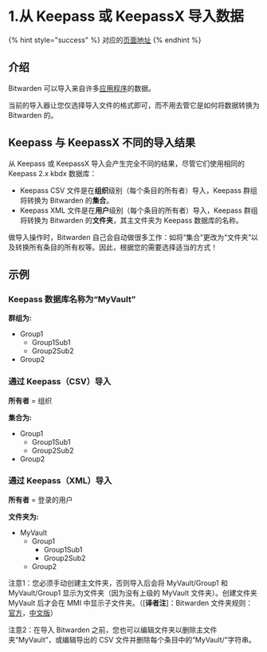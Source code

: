 # 1.从 Keepass 或 KeepassX 导入数据

{% hint style="success" %}
对应的[页面地址](https://github.com/dani-garcia/bitwarden_rs/wiki/Importing-data-from-Keepass-or-KeepassX)
{% endhint %}

## 介绍 <a id="introduction"></a>

Bitwarden 可以导入来自许多[应用程序](https://help.bitwarden.com/article/import-data/)的数据。

当前的导入器让您仅选择导入文件的格式即可，而不用去管它是如何将数据转换为 Bitwarden 的。

## Keepass 与 KeepassX 不同的导入结果 <a id="different-import-results-for-keepass-and-keepassx"></a>

从 Keepass 或 KeepassX 导入会产生完全不同的结果，尽管它们使用相同的 Keepass 2.x kbdx 数据库：

* Keepass CSV 文件是在**组织**级别（每个条目的所有者）导入，Keepass 群组将转换为 Bitwarden 的**集合**。
* Keepass XML 文件是在**用户**级别（每个条目的所有者）导入，Keepass 群组将转换为 Bitwarden 的**文件夹**，其主文件夹为 Keepass 数据库的名称。

做导入操作时，Bitwarden 自己会自动做很多工作：如将“集合”更改为“文件夹”以及转换所有条目的所有权等。因此，根据您的需要选择适当的方式！

## 示例 <a id="example"></a>

### Keepass 数据库名称为“MyVault” <a id="keepass-database-with-name-myvault"></a>

**群组为:**

* Group1
  * Group1Sub1
  * Group2Sub2
* Group2

### 通过 Keepass（CSV）导入 <a id="import-via-keepass-csv"></a>

**所有者** = 组织

**集合为:**

* Group1
  * Group1Sub1
  * Group2Sub2
* Group2

### 通过 Keepass（XML）导入 <a id="import-via-keepass-xml"></a>

**所有者** = 登录的用户

**文件夹为:**

* MyVault
  * Group1
    * Group1Sub1
    * Group2Sub2
  * Group2

注意1：您必须手动创建主文件夹，否则导入后会将 MyVault/Group1 和 MyVault/Group1 显示为文件夹（因为没有上级的 MyVault 文件夹）。创建文件夹 MyVault 后才会在 MMI 中显示子文件夹。（\[**译者注**\]：Bitwarden 文件夹规则：[官方](https://help.bitwarden.com/article/folders/)，[中文版](https://bitwardenhelp.ppgg.in/categories/features/organizing-your-vault-with-folders)）

注意2：在导入 Bitwarden 之前，您也可以编辑文件夹以删除主文件夹“MyVault”，或编辑导出的 CSV 文件并删除每个条目中的“MyVault/”字符串。  



